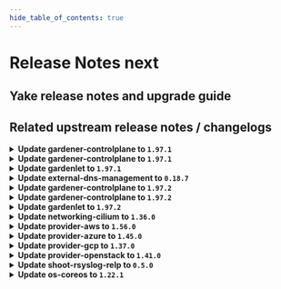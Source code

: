 ```yaml
---
hide_table_of_contents: true
---
```


# Release Notes next

## Yake release notes and upgrade guide

## Related upstream release notes / changelogs


<details>
<summary><b>Update gardener-controlplane to <code>1.97.1</code></b></summary>

# [gardener/gardener]

## 🐛 Bug Fixes

- `[USER]` Fix false-positive PrometheusCantScrape etcd-druid alert.  by @gardener-ci-robot [#10000]

## Docker Images
- admission-controller: `europe-docker.pkg.dev/gardener-project/releases/gardener/admission-controller:v1.97.1`
- apiserver: `europe-docker.pkg.dev/gardener-project/releases/gardener/apiserver:v1.97.1`
- controller-manager: `europe-docker.pkg.dev/gardener-project/releases/gardener/controller-manager:v1.97.1`
- gardenlet: `europe-docker.pkg.dev/gardener-project/releases/gardener/gardenlet:v1.97.1`
- node-agent: `europe-docker.pkg.dev/gardener-project/releases/gardener/node-agent:v1.97.1`
- operator: `europe-docker.pkg.dev/gardener-project/releases/gardener/operator:v1.97.1`
- resource-manager: `europe-docker.pkg.dev/gardener-project/releases/gardener/resource-manager:v1.97.1`
- scheduler: `europe-docker.pkg.dev/gardener-project/releases/gardener/scheduler:v1.97.1`


</details>

<details>
<summary><b>Update gardener-controlplane to <code>1.97.1</code></b></summary>

# [gardener/gardener]

## 🐛 Bug Fixes

- `[USER]` Fix false-positive PrometheusCantScrape etcd-druid alert.  by @gardener-ci-robot [#10000]

## Docker Images
- admission-controller: `europe-docker.pkg.dev/gardener-project/releases/gardener/admission-controller:v1.97.1`
- apiserver: `europe-docker.pkg.dev/gardener-project/releases/gardener/apiserver:v1.97.1`
- controller-manager: `europe-docker.pkg.dev/gardener-project/releases/gardener/controller-manager:v1.97.1`
- gardenlet: `europe-docker.pkg.dev/gardener-project/releases/gardener/gardenlet:v1.97.1`
- node-agent: `europe-docker.pkg.dev/gardener-project/releases/gardener/node-agent:v1.97.1`
- operator: `europe-docker.pkg.dev/gardener-project/releases/gardener/operator:v1.97.1`
- resource-manager: `europe-docker.pkg.dev/gardener-project/releases/gardener/resource-manager:v1.97.1`
- scheduler: `europe-docker.pkg.dev/gardener-project/releases/gardener/scheduler:v1.97.1`


</details>

<details>
<summary><b>Update gardenlet to <code>1.97.1</code></b></summary>

# [gardener/gardener]

## 🐛 Bug Fixes

- `[USER]` Fix false-positive PrometheusCantScrape etcd-druid alert.  by @gardener-ci-robot [#10000]

## Docker Images
- admission-controller: `europe-docker.pkg.dev/gardener-project/releases/gardener/admission-controller:v1.97.1`
- apiserver: `europe-docker.pkg.dev/gardener-project/releases/gardener/apiserver:v1.97.1`
- controller-manager: `europe-docker.pkg.dev/gardener-project/releases/gardener/controller-manager:v1.97.1`
- gardenlet: `europe-docker.pkg.dev/gardener-project/releases/gardener/gardenlet:v1.97.1`
- node-agent: `europe-docker.pkg.dev/gardener-project/releases/gardener/node-agent:v1.97.1`
- operator: `europe-docker.pkg.dev/gardener-project/releases/gardener/operator:v1.97.1`
- resource-manager: `europe-docker.pkg.dev/gardener-project/releases/gardener/resource-manager:v1.97.1`
- scheduler: `europe-docker.pkg.dev/gardener-project/releases/gardener/scheduler:v1.97.1`


</details>

<details>
<summary><b>Update external-dns-management to <code>0.18.7</code></b></summary>

# [gardener/external-dns-management]

## 🏃 Others

- `[OPERATOR]` Update golang from `1.22.3` to `1.22.4` by @MartinWeindel [#372]

## Docker Images
- dns-controller-manager: `europe-docker.pkg.dev/gardener-project/releases/dns-controller-manager:v0.18.7`


</details>

<details>
<summary><b>Update gardener-controlplane to <code>1.97.2</code></b></summary>

# [gardener/gardener]

## 🐛 Bug Fixes

- `[OPERATOR]` Fix an issue with federation that causes garden-prometheus to consume excessive amounts of memory. by @rickardsjp [#10013]

## Docker Images
- admission-controller: `europe-docker.pkg.dev/gardener-project/releases/gardener/admission-controller:v1.97.2`
- apiserver: `europe-docker.pkg.dev/gardener-project/releases/gardener/apiserver:v1.97.2`
- controller-manager: `europe-docker.pkg.dev/gardener-project/releases/gardener/controller-manager:v1.97.2`
- gardenlet: `europe-docker.pkg.dev/gardener-project/releases/gardener/gardenlet:v1.97.2`
- node-agent: `europe-docker.pkg.dev/gardener-project/releases/gardener/node-agent:v1.97.2`
- operator: `europe-docker.pkg.dev/gardener-project/releases/gardener/operator:v1.97.2`
- resource-manager: `europe-docker.pkg.dev/gardener-project/releases/gardener/resource-manager:v1.97.2`
- scheduler: `europe-docker.pkg.dev/gardener-project/releases/gardener/scheduler:v1.97.2`


</details>

<details>
<summary><b>Update gardener-controlplane to <code>1.97.2</code></b></summary>

# [gardener/gardener]

## 🐛 Bug Fixes

- `[OPERATOR]` Fix an issue with federation that causes garden-prometheus to consume excessive amounts of memory. by @rickardsjp [#10013]

## Docker Images
- admission-controller: `europe-docker.pkg.dev/gardener-project/releases/gardener/admission-controller:v1.97.2`
- apiserver: `europe-docker.pkg.dev/gardener-project/releases/gardener/apiserver:v1.97.2`
- controller-manager: `europe-docker.pkg.dev/gardener-project/releases/gardener/controller-manager:v1.97.2`
- gardenlet: `europe-docker.pkg.dev/gardener-project/releases/gardener/gardenlet:v1.97.2`
- node-agent: `europe-docker.pkg.dev/gardener-project/releases/gardener/node-agent:v1.97.2`
- operator: `europe-docker.pkg.dev/gardener-project/releases/gardener/operator:v1.97.2`
- resource-manager: `europe-docker.pkg.dev/gardener-project/releases/gardener/resource-manager:v1.97.2`
- scheduler: `europe-docker.pkg.dev/gardener-project/releases/gardener/scheduler:v1.97.2`


</details>

<details>
<summary><b>Update gardenlet to <code>1.97.2</code></b></summary>

# [gardener/gardener]

## 🐛 Bug Fixes

- `[OPERATOR]` Fix an issue with federation that causes garden-prometheus to consume excessive amounts of memory. by @rickardsjp [#10013]

## Docker Images
- admission-controller: `europe-docker.pkg.dev/gardener-project/releases/gardener/admission-controller:v1.97.2`
- apiserver: `europe-docker.pkg.dev/gardener-project/releases/gardener/apiserver:v1.97.2`
- controller-manager: `europe-docker.pkg.dev/gardener-project/releases/gardener/controller-manager:v1.97.2`
- gardenlet: `europe-docker.pkg.dev/gardener-project/releases/gardener/gardenlet:v1.97.2`
- node-agent: `europe-docker.pkg.dev/gardener-project/releases/gardener/node-agent:v1.97.2`
- operator: `europe-docker.pkg.dev/gardener-project/releases/gardener/operator:v1.97.2`
- resource-manager: `europe-docker.pkg.dev/gardener-project/releases/gardener/resource-manager:v1.97.2`
- scheduler: `europe-docker.pkg.dev/gardener-project/releases/gardener/scheduler:v1.97.2`


</details>

<details>
<summary><b>Update networking-cilium to <code>1.36.0</code></b></summary>

# [gardener/gardener-extension-networking-cilium]

## 🏃 Others

- `[OPERATOR]` This extension is now using the new way of providing monitoring configuration (ref [GEP-19](https://github.com/gardener/gardener/blob/master/docs/proposals/19-migrating-observability-stack-to-operators.md)) in case a shoot cluster's Prometheus has been migrated to management via `prometheus-operator`. by @rfranzke [#307]
- `[OPERATOR]` Update cilium to `v1.15.6`. by @DockToFuture [#351]

## Docker Images
- gardener-extension-admission-cilium: `europe-docker.pkg.dev/gardener-project/releases/gardener/extensions/admission-cilium:v1.36.0`
- gardener-extension-networking-cilium: `europe-docker.pkg.dev/gardener-project/releases/gardener/extensions/networking-cilium:v1.36.0`


</details>

<details>
<summary><b>Update provider-aws to <code>1.56.0</code></b></summary>

# [gardener/machine-controller-manager]

## ⚠️ Breaking Changes

- `[OPERATOR]` Change OCI Image Registry from GCR (`eu.gcr.io/gardener-project`) to Artifact-Registry (`europe-docker.pkg.dev/gardener-project/releases`). Users should update their references. by @ccwienk [gardener/machine-controller-manager#878]
- `[DEVELOPER]`  New provider method Driver.InitializeMachine added for Post-Creation VM Instance Initialization steps. by @elankath [gardener/machine-controller-manager#898]
## 🐛 Bug Fixes

- `[OPERATOR]` Fix for edge case of Node object deletion missed during machine termination. by @elankath [gardener/machine-controller-manager#887]
- `[DEVELOPER]` A bug in `UpdateNodeToMachine` which cause the IT to fail is fixed. by @elankath [gardener/machine-controller-manager#893]
- `[DEVELOPER]` MCM restart happens properly in integration tests now. This fix will get activated, once this version is vendored in your mcm-provider by @sssash18 [gardener/machine-controller-manager#879]
## 🏃 Others

- `[OPERATOR]` Removed vendor directory by @rishabh-11 [gardener/machine-controller-manager#903]
- `[OPERATOR]` Updated k8s dependencies to `v0.29.3` by @rishabh-11 [gardener/machine-controller-manager#907]
- `[OPERATOR]` fixed IT for seed with k8s >= 1.27 as control cluster  by @piyuagr [gardener/machine-controller-manager#869]
- `[OPERATOR]` machine controller won't reconcile machine on non-spec update events by @himanshu-kun [gardener/machine-controller-manager#877]
- `[OPERATOR]` Architecture field added in the nodetemplate. This will allow CA to pickup architecture from machine class and schedule pods on relevant arch nodes. by @sssash18 [gardener/machine-controller-manager#894]
- `[DEVELOPER]` go-git now removed from dependencies due to CVE's. by @elankath [gardener/machine-controller-manager#896]
- `[DEVELOPER]` Bump `k8s.io/*` deps to `v0.28.2` by @afritzler [gardener/machine-controller-manager#858]
## 📖 Documentation

- `[DEVELOPER]` Phase transition diagram for a machine object is added to FAQs by @himanshu-kun [gardener/machine-controller-manager#886]
# [gardener/machine-controller-manager-provider-aws]

## ✨ New Features

- `[OPERATOR]` Add `Ipv6AddressCount` and `Ipv6PrefixCount` to enable the assignment of an ipv6 address and an ipv6 prefix to instances. by @gardener-robot-ci-2 [gardener/machine-controller-manager-provider-aws#162]
- `[USER]` It is now possible to specify CPU options for AWS instances. by @AndreasBurger [gardener/machine-controller-manager-provider-aws#161]
- `[USER]` Implements the driver metrics added to MCM in version `0.50.0` such that duration of calls to AWS and any failed requests are recorded:  
  * driver_request_duration_seconds  
  * driver_requests_failed_total by @saley89 [gardener/machine-controller-manager-provider-aws#153]
## 🏃 Others

- `[OPERATOR]` Vendor directory removed by @rishabh-11 [gardener/machine-controller-manager-provider-aws#160]
# [gardener/gardener-extension-provider-aws]

## 📰 Noteworthy

- `[OPERATOR]` Aws error code `NoSuchHostedZone` is now ignored on DNSRecord deletion by @Kostov6 [#971]
## ✨ New Features

- `[USER]` CPU Options for AWS instances can now be set in the worker config. by @AndreasBurger [#924]
## 🏃 Others

- `[OPERATOR]` A problem with deploying MachineClasses that reference an operating system image whose version contains a `+` character was fixed.  by @MrBatschner [#983]
- `[OPERATOR]` Validation of shoots now takes the CloudProfile into account to make sure that the configured images are defined. by @AndreasBurger [#979]

## Docker Images
- gardener-extension-admission-aws: `europe-docker.pkg.dev/gardener-project/releases/gardener/extensions/admission-aws:v1.56.0`
- gardener-extension-provider-aws: `europe-docker.pkg.dev/gardener-project/releases/gardener/extensions/provider-aws:v1.56.0`


</details>

<details>
<summary><b>Update provider-azure to <code>1.45.0</code></b></summary>

# [gardener/machine-controller-manager-provider-azure]

## 📰 Noteworthy

- `[USER]` The cloud instance to connect to can now be configured via the provider spec by @AndreasBurger [gardener/machine-controller-manager-provider-azure#148]
## 🏃 Others

- `[USER]` Machine-Controller-Manager Provider-Azure now supports enabling of vm boot diagnostics.  by @hebelsan [gardener/machine-controller-manager-provider-azure#136]
- `[USER]` Add support for `ConfidentialVM` types in Azure. by @kon-angelo [gardener/machine-controller-manager-provider-azure#146]
- `[USER]` Error Code is now extracted from azcore.ResponseError.ErrorCode by @rishabh-11 [gardener/machine-controller-manager-provider-azure#153]
- `[USER]` Fix passing data disk caching method by @hebelsan [gardener/machine-controller-manager-provider-azure#149]
- `[DEVELOPER]` Removed vendor directory by @rishabh-11 [gardener/machine-controller-manager-provider-azure#140]
- `[DEVELOPER]` Switch AzureDataDisk.Lun from pointer to value by @hebelsan [gardener/machine-controller-manager-provider-azure#150]
# [gardener/gardener-extension-provider-azure]

## ✨ New Features

- `[USER]` Extension-Provider-Azure now supports enabling of vm boot diagnostics in the worker providerConfig. by @hebelsan [#808]
## 🏃 Others

- `[OPERATOR]` Add support for confidential VMs by @kon-angelo [#835]
- `[OPERATOR]` The CIDR blocks used for shoot egress will now be provided via the status of the shoot's infrastructure-resource by @AndreasBurger [#852]
- `[OPERATOR]` `OverconstrainedZonalAllocationRequest` is now classified as `ERR_RETRYABLE_CONFIGURATION_PROBLEM` by @Kostov6 [#881]
- `[OPERATOR]` Improve flow shoot deletion with custom vnet by @hebelsan [#896]
- `[OPERATOR]` A problem with deploying MachineClasses that reference an operating system image whose version contains a `+` character was fixed.  by @AndreasBurger [#898]
# [gardener/machine-controller-manager]

## ⚠️ Breaking Changes

- `[DEVELOPER]`  New provider method Driver.InitializeMachine added for Post-Creation VM Instance Initialization steps. by @elankath [gardener/machine-controller-manager#898]
## 🏃 Others

- `[OPERATOR]` Updated k8s dependencies to `v0.29.3` by @rishabh-11 [gardener/machine-controller-manager#907]
- `[OPERATOR]` Removed vendor directory by @rishabh-11 [gardener/machine-controller-manager#903]

## Docker Images
- gardener-extension-admission-azure: `europe-docker.pkg.dev/gardener-project/releases/gardener/extensions/admission-azure:v1.45.0`
- gardener-extension-provider-azure: `europe-docker.pkg.dev/gardener-project/releases/gardener/extensions/provider-azure:v1.45.0`


</details>

<details>
<summary><b>Update provider-gcp to <code>1.37.0</code></b></summary>

# [gardener/machine-controller-manager]

## ⚠️ Breaking Changes

- `[DEVELOPER]`  New provider method Driver.InitializeMachine added for Post-Creation VM Instance Initialization steps. by @elankath [gardener/machine-controller-manager#898]
## 🏃 Others

- `[OPERATOR]` Updated k8s dependencies to `v0.29.3` by @rishabh-11 [gardener/machine-controller-manager#907]
- `[OPERATOR]` Removed vendor directory by @rishabh-11 [gardener/machine-controller-manager#903]
# [gardener/machine-controller-manager-provider-gcp]

## 🏃 Others

- `[USER]` The providerSpec validation has changed for the following driver calls:-  
  - DeleteMachine, ListMachines, and GetMachineStatus validate only the zone field in the providerSpec. by @rishabh-11 [gardener/machine-controller-manager-provider-gcp#123]
- `[USER]` Remove strict validation about disk types by @kon-angelo [gardener/machine-controller-manager-provider-gcp#108]
- `[DEVELOPER]` Removed vendor directory by @rishabh-11 [gardener/machine-controller-manager-provider-gcp#112]
- `[DEVELOPER]` Support for passing disk params provisioned-iops and provisioned-throughput by @hebelsan [gardener/machine-controller-manager-provider-gcp#122]
# [gardener/gardener-extension-provider-gcp]

## ✨ New Features

- `[USER]` Add support for specifying data volume sourceImage in the workerConfig by @hebelsan [#751]
## 🏃 Others

- `[OPERATOR]` A problem with deploying MachineClasses that reference an operating system image whose version contains a `+` character was fixed.  by @AndreasBurger [#787]
- `[OPERATOR]` Support and validation of disk params provisioned-iops and provisioned-throughput by @hebelsan [#743]

## Docker Images
- gardener-extension-admission-gcp: `europe-docker.pkg.dev/gardener-project/releases/gardener/extensions/admission-gcp:v1.37.0`
- gardener-extension-provider-gcp: `europe-docker.pkg.dev/gardener-project/releases/gardener/extensions/provider-gcp:v1.37.0`


</details>

<details>
<summary><b>Update provider-openstack to <code>1.41.0</code></b></summary>

# [gardener/gardener-extension-provider-openstack]

## 🏃 Others

- `[OPERATOR]` Add migration test for the infrastructure reconciler by @kon-angelo [#779]
- `[OPERATOR]` QoL improvements to the infrastructure reconciler by @kon-angelo [#779]
- `[OPERATOR]` A problem with deploying MachineClasses that reference an operating system image whose version contains a `+` character was fixed.  by @AndreasBurger [#795]
- `[USER]` When a missing router is being encountered during reconciliation/deletion it will now be classified as `ERR_INFRA_DEPENDENCIES`, enabling force deletion of the shoot via annotation. by @AndreasBurger [#794]

## Docker Images
- gardener-extension-admission-openstack: `europe-docker.pkg.dev/gardener-project/releases/gardener/extensions/admission-openstack:v1.41.0`
- gardener-extension-provider-openstack: `europe-docker.pkg.dev/gardener-project/releases/gardener/extensions/provider-openstack:v1.41.0`


</details>

<details>
<summary><b>Update shoot-rsyslog-relp to <code>0.5.0</code></b></summary>

# [gardener/gardener-extension-shoot-rsyslog-relp]

## ⚠️ Breaking Changes

- `[USER]` When changing referenced TLS secret in `shoot.spec.resources[]` the user should provide only immutable secret by @Kostov6 [#76]
## 🐛 Bug Fixes

- `[OPERATOR]` Fixed an issue that caused audit logs to be duplicated in journald if the `system-journald-audit` socket was enabled. Now if the `system-journald-audit` socket exists on the node, it is disabled and stopped when this extension is used. by @plkokanov [#104]
- `[USER]` Rsyslog processes logs on nodes with os suse-chost 15 SP3  by @Kostov6 [#123]
## 🏃 Others

- `[OPERATOR]` Errors that can occur when loading audit rules are now ignored and reported as warnings. This allows all correct audit rules to be loaded. by @plkokanov [#128]
- `[OPERATOR]` The `rsyslog-relp` action which is used to forward logs to a RELP server now uses a separate in-memory queue of 100000 messages. Additionally, it also uses a disk queue of max 48 MiB which is used to store messages after the in-memory queue is exhausted or to save the current messages in the in-memory queue when the `rsyslog` service is restarted. by @plkokanov [#115]
- `[OPERATOR]` This extension is now using the new way of providing monitoring configuration (ref [GEP-19](https://github.com/gardener/gardener/blob/master/docs/proposals/19-migrating-observability-stack-to-operators.md)) in case a shoot cluster's Prometheus has been migrated to management via `prometheus-operator`. by @rfranzke [#99]

## Docker Images
- gardener-extension-shoot-rsyslog-relp-admission: `europe-docker.pkg.dev/gardener-project/releases/gardener/extensions/shoot-rsyslog-relp-admission:v0.5.0`
- gardener-extension-shoot-rsyslog-relp: `europe-docker.pkg.dev/gardener-project/releases/gardener/extensions/shoot-rsyslog-relp:v0.5.0`


</details>

<details>
<summary><b>Update os-coreos to <code>1.22.1</code></b></summary>

# [gardener/gardener-extension-os-coreos]

## 🐛 Bug Fixes

- `[OPERATOR]` Fixing the deactivation of the units responsible for automatic updates. by @Duciwuci [#114]

## Docker Images
- gardener-extension-os-coreos: `europe-docker.pkg.dev/gardener-project/releases/extensions/os-coreos:v1.22.1`


</details>
